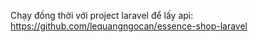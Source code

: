 Chạy đồng thời với project laravel để lấy api: https://github.com/lequangngocan/essence-shop-laravel
